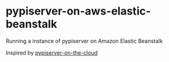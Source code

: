 pypiserver-on-aws-elastic-beanstalk
===================================

Running a instance of pypiserver on Amazon Elastic Beanstalk

Inspired by [pypiserver-on-the-cloud](https://github.com/dexterous/pypiserver-on-the-cloud)
